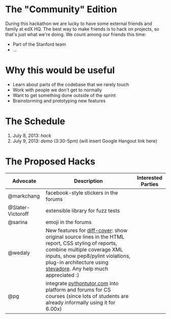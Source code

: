 # The "Community" Edition
During this hackathon we are lucky to have some external friends and family at edX HQ. The best way to make friends is to hack on projects, so that's just what we're doing. We count among our friends this time:
* Part of the Stanford team
* ...

# Why this would be useful
* Learn about parts of the codebase that we rarely touch
* Work with people we don't get to normally
* Want to get something done outside of the sprint
* Brainstorming and prototyping new features

# The Schedule
1. July 8, 2013: *hack*
2. July 9, 2013: *demo* (3:30-5pm) (will insert Google Hangout link here)

# The Proposed Hacks

| Advocate | Description | Interested Parties |
|----------|-------------|--------------------|
| @markchang | facebook-style stickers in the forums | |
| @Slater-Victoroff | extensible library for fuzz tests | |
| @sarina | emoji in the forums | |
| @wedaly | New features for [diff-cover](https://github.com/edx/diff-cover): show original source lines in the HTML report, CSS styling of reports, combine multiple coverage XML inputs, show pep8/pylint violations, plug-in architecture using [stevadore](http://stevedore.readthedocs.org/en/latest/).  Any help much appreciated :) | |
| @pg | integrate [pythontutor.com](http://pythontutor.com/) into platform and forums for CS courses (since lots of students are already informally using it for 6.00x) | |